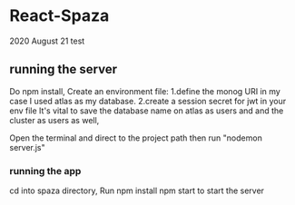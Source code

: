 # React-Spaza
2020 August 21 test


## running the server

Do npm install,
Create an environment file: 
1.define the monog URI in my case I used atlas as my database.
2.create a session secret for jwt in your env file
It's vital to save the database name on atlas as users and and the cluster as users as well,

Open the terminal and direct to the project path then run "nodemon server.js"

### running the app
cd into spaza directory,
Run npm install
npm start to start the server






